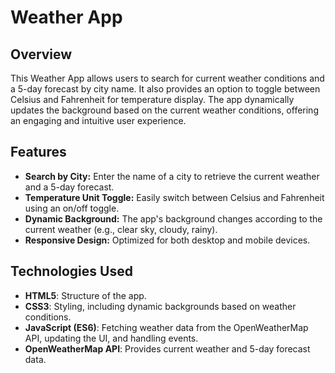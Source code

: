 # Weather App

## Overview

This Weather App allows users to search for current weather conditions and a 5-day forecast by city name. It also provides an option to toggle between Celsius and Fahrenheit for temperature display. The app dynamically updates the background based on the current weather conditions, offering an engaging and intuitive user experience.

## Features

- **Search by City:** Enter the name of a city to retrieve the current weather and a 5-day forecast.
- **Temperature Unit Toggle:** Easily switch between Celsius and Fahrenheit using an on/off toggle.
- **Dynamic Background:** The app's background changes according to the current weather (e.g., clear sky, cloudy, rainy).
- **Responsive Design:** Optimized for both desktop and mobile devices.

## Technologies Used

- **HTML5**: Structure of the app.
- **CSS3**: Styling, including dynamic backgrounds based on weather conditions.
- **JavaScript (ES6)**: Fetching weather data from the OpenWeatherMap API, updating the UI, and handling events.
- **OpenWeatherMap API**: Provides current weather and 5-day forecast data.

